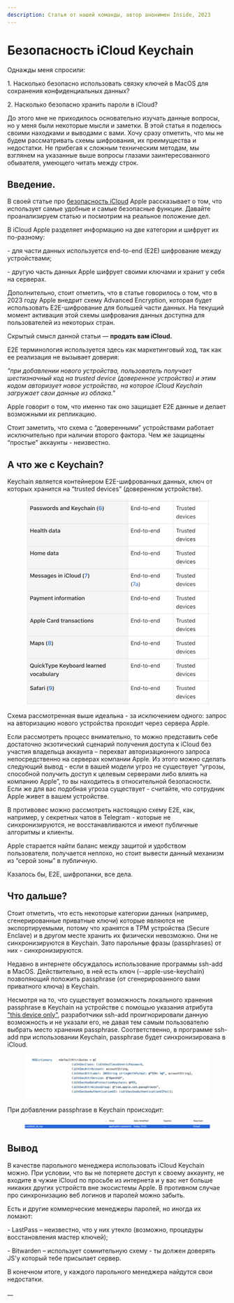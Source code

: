 ```yaml
---
description: Статья от нашей команды, автор анонимен Inside, 2023
---
```


# Безопасность iCloud Keychain

Однажды меня спросили:

1\. Насколько безопасно использовать связку ключей в MacOS для сохранения конфиденциальных данных?

2\. Насколько безопасно хранить пароли в iCloud?

&#x20;До этого мне не приходилось основательно изучать данные вопросы, но у меня были некоторые мысли и заметки. В этой статья я поделюсь своими находками и выводами с вами. Хочу сразу отметить, что мы не будем рассматривать схемы шифрования, их преимущества и недостатки. Не прибегая к сложным техническим методам, мы взглянем на указанные выше вопросы глазами заинтересованного обывателя, умеющего читать между строк.

## Введение. <a href="#_u6lcojxvq3bg" id="_u6lcojxvq3bg"></a>

В своей статье про [безопасность iCloud](https://support.apple.com/en-us/HT202303) Apple рассказывает о том, что использует самые удобные и самые безопасные функции. Давайте проанализируем статью и посмотрим на реальное положение дел.

&#x20;В iCloud Apple разделяет информацию на две категории и шифрует их по-разному:

\-       для части данных используется end-to-end (E2E) шифрование между устройствами;

\-       другую часть данных Apple шифрует своими ключами и хранит у себя на серверах.

&#x20;Дополнительно, стоит отметить, что в статье говорилось о том, что в 2023 году Apple внедрит схему Advanced Encryption, которая будет использовать E2E-шифрование для большей части данных. На текущий момент активация этой схемы шифрования данных доступна для пользователей из некоторых стран.

&#x20;Скрытый смысл данной статьи — **продать вам iCloud.**

E2E терминология используется здесь как маркетинговый ход, так как ее реализация не вызывает доверия:

_"при добавлении нового устройства, пользователь получает шестизначный код на trusted device (доверенное устройство) и этим кодом авторизует новое устройство, на которое iCloud Keychain загружает свои данные из облака."_

Apple говорит о том, что именно так оно защищает E2E данные и делает возможными их репликацию.

Стоит заметить, что схема с “доверенными” устройствами работает исключительно при наличии второго фактора. Чем же защищены “простые” аккаунты - неизвестно.

## А что же с Keychain? <a href="#_30nu3gvu3vo9" id="_30nu3gvu3vo9"></a>

Keychain является контейнером E2E-шифрованных данных, ключ от которых хранится на “trusted devices” (доверенном устройстве).

<figure><img src="../.gitbook/assets/image (2).png" alt=""><figcaption></figcaption></figure>

Схема рассмотренная выше идеальна - за исключением одного: запрос на авторизацию нового устройства проходит через сервера Apple.

&#x20;Если рассмотреть процесс внимательно, то можно представить себе достаточно экзотический сценарий получения доступа к iCloud без участия владельца аккаунта – перехват авторизационного запроса непосредственно на серверах компании Apple. Из этого можно сделать следующий вывод - если в вашей модели угроз не существует “угрозы, способной получить доступ к целевым серверами либо влиять на компанию Apple”, то вы находитесь в относительной безопасности. Если же для вас подобная угроза существует - считайте, что сотрудник Apple живет в вашем устройстве.

В противовес можно рассмотреть настоящую схему E2E, как, например, у секретных чатов в Telegram - которые не синхронизируются, не восстанавливаются и имеют публичные алгоритмы и клиенты.

Apple старается найти баланс между защитой и удобством пользователя, получается неплохо, но стоит вывести данный механизм из “серой зоны” в публичную.

Казалось бы, E2E, шифропанки, все дела.

## Что дальше? <a href="#_nw7x4o1zitb7" id="_nw7x4o1zitb7"></a>

Стоит отметить, что есть некоторые категории данных (например, сгенерированные приватные ключи) которые являются не экспортируемыми, потому что хранятся в TPM устройства (Secure Enclave) и в другом месте хранить их физически невозможно. Они не синхронизируются в Keychain. Зато парольные фразы (passphrases) от них - синхронизируются.

Недавно в интернете обсуждалось использование программы ssh-add в MacOS. Действительно, в ней есть ключ (--apple-use-keychain) позволяющий положить passphrase (от сгенерированного вами приватного ключа) в Keychain.

Несмотря на то, что существует возможность локального хранения passphrase в Keychain на устройстве с помощью указания атрибута ["this device only"](https://developer.apple.com/documentation/security/ksecattraccessiblealwaysthisdeviceonly), разработчики ssh-add проигнорировали данную возможность и не указали его, не давая тем самым пользователю выбрать место хранения passphrase. Соответственно, в программе ssh-add при использовании Keychain, passphrase будет синхронизирована в iCloud.

<figure><img src="../.gitbook/assets/image (1).png" alt=""><figcaption></figcaption></figure>

При добавлении passphrase в Keychain происходит:

<figure><img src="../.gitbook/assets/image.png" alt=""><figcaption></figcaption></figure>

## Вывод

В качестве парольного менеджера использовать iCloud Keychain можно. При условии, что вы не потеряете доступ к своему аккаунту, не входите в чужие iCloud по просьбе из интернета и у вас нет больше никаких других устройств вне экосистемы Apple. В противном случае про синхронизацию веб логинов и паролей можно забыть.

Есть и другие коммерческие менеджеры паролей, но иногда их ломают:

\-       LastPass – неизвестно, что у них утекло (возможно, процедуры восстановления мастер ключей);

\-       Bitwarden – использует сомнительную схему - ты должен доверять JS'у который тебе присылает сервер.

В конечном итоге, у каждого парольного менеджера найдутся свои недостатки.

__
